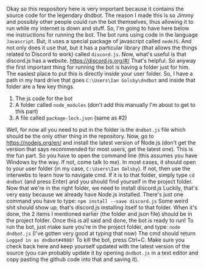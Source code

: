 Okay so this respository here is very important because it contains the source code for the legendary dndbot.
The reason I made this is so Jimmy and possibly other people could run the bot themselves, thus allowing it to run while my internet is down and stuff.
So, I'm going to have here below me instructions for running the bot.
The bot runs using code in the language `Javascript`. But, it uses a special package of javascript called `nodeJS`. And not only does it use that, but it has a particular library (that allows the things related to Discord to work) called `discord.js`. Now, what's useful is that discord.js has a website.
https://discord.js.org/#/
That's helpful. So anyway the first important thing for running the bot is having a folder just for him. The easiest place to put this is directly inside your user folder. So, I have a path in my hard drive that goes `C:\Users\Ian Golsby\dndbot` and inside that folder are a few key things.

1. The js code for the bot
2. A folder called `node_modules` (don't add this manually I'm about to get to this part)
3. A file called `package-lock.json` (same as #2)

Well, for now all you need to put in the folder is the `dndbot.js` file which should be the only other thing in the repository.
Now, go to https://nodejs.org/en/ and install the latest version of Node.js (don't get the version that says recommended for most users, get the latest one).
This is the fun part. So you have to open the command line (this assumes you have Windows by the way. If not, come talk to me).
In most cases, it should open to your user folder (in my case, `C:\Users\Ian Golsby`). If not, then use the interwebs to learn how to navigate cmd. If it is to that folder, simply type `cd dndbot` (and press Enter) and you should find yourself in the project folder.
Now that we're in the right folder, we need to install discord.js
Luckily, that's very easy because we already have Node.js installed. There's just one command you have to type:
`npm install --save discord.js`
Some weird shit should show up, that's discord.js installing itself to that folder. When it's done, the 2 items I mentioned earlier (the folder and json file) should be in the project folder.
Once this is all said and done, the bot is ready to run! To run the bot, just make sure you're in the project folder, and type:
`node dndbot.js`
(I've gotten very good at typing that now)
The cmd should return `Logged in as dndbot#4988!`
To kill the bot, press Ctrl+C. Make sure you check back here and keep yourself updated with the latest version of the source (you can probably update it by opening `dndbot.js` in a text editor and copy pasting the github code into that and saving it).

